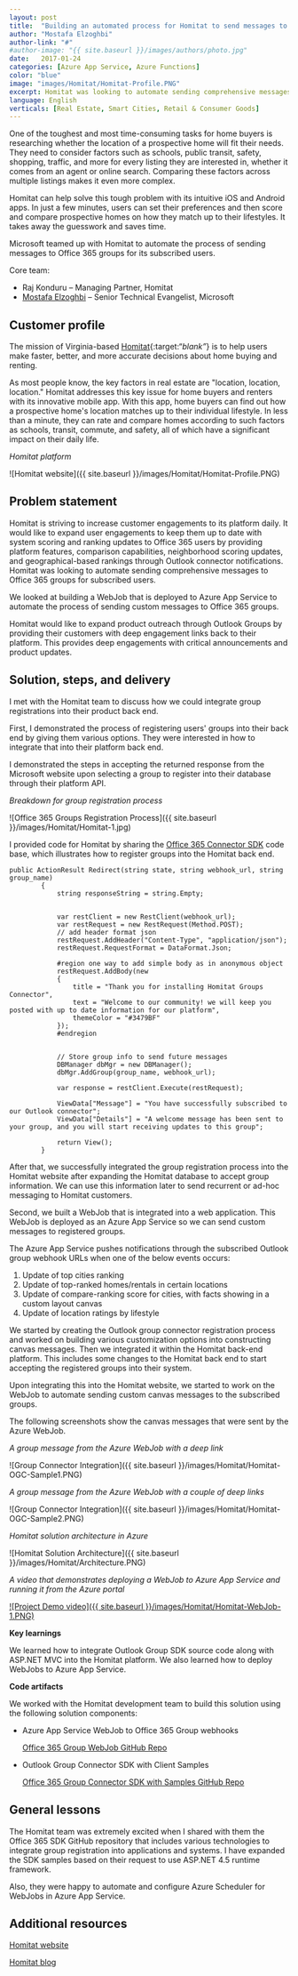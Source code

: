 ```yaml
---
layout: post
title:  "Building an automated process for Homitat to send messages to Office 365 groups"
author: "Mostafa Elzoghbi"
author-link: "#"
#author-image: "{{ site.baseurl }}/images/authors/photo.jpg"
date:   2017-01-24
categories: [Azure App Service, Azure Functions]
color: "blue"
image: "images/Homitat/Homitat-Profile.PNG"
excerpt: Homitat was looking to automate sending comprehensive messages to Office 365 groups for subscribed users of its location-rating app for home buyers and renters. Microsoft helped integrate the group registration process into the Homitat website.
language: English
verticals: [Real Estate, Smart Cities, Retail & Consumer Goods]
---
```


One of the toughest and most time-consuming tasks for home buyers is researching whether the location of a prospective home will fit their needs. They need to consider factors such as schools, public transit, safety, shopping, traffic, and more for every listing they are interested in, whether it comes from an agent or online search. Comparing these factors across multiple listings makes it even more complex. 

Homitat can help solve this tough problem with its intuitive iOS and Android apps. In just a few minutes, users can set their preferences and then score and compare prospective homes on how they match up to their lifestyles. It takes away the guesswork and saves time.

Microsoft teamed up with Homitat to automate the process of sending messages to Office 365 groups for its subscribed users. 

Core team:

* Raj Konduru – Managing Partner, Homitat
* [Mostafa Elzoghbi](http://www.twitter.com/mostafaelzoghbi) – Senior Technical Evangelist, Microsoft
 
## Customer profile ##

The mission of Virginia-based [Homitat](http://www.homitat.com){:target:“_blank”_} is to help users make faster, better, and more accurate decisions about home buying and renting. 

As most people know, the key factors in real estate are "location, location, location." Homitat addresses this key issue for home buyers and renters with its innovative mobile app. With this app, home buyers can find out how a prospective home's location matches up to their individual lifestyle. In less than a minute, they can rate and compare homes according to such factors as schools, transit, commute, and safety, all of which have a significant impact on their daily life.

*Homitat platform*

![Homitat website]({{ site.baseurl }}/images/Homitat/Homitat-Profile.PNG)


## Problem statement ##

Homitat is striving to increase customer engagements to its platform daily. It would like to expand user engagements to keep them up to date with system scoring and ranking updates to Office 365 users by providing platform features, comparison capabilities, neighborhood scoring updates, and geographical-based rankings through Outlook connector notifications. Homitat was looking to automate sending comprehensive messages to Office 365 groups for subscribed users.

We looked at building a WebJob that is deployed to Azure App Service to automate the process of sending custom messages to Office 365 groups.

Homitat would like to expand product outreach through Outlook Groups by providing their customers with deep engagement links back to their platform. This provides deep engagements with critical announcements and product updates.
 
## Solution, steps, and delivery ##

I met with the Homitat team to discuss how we could integrate group registrations into their product back end. 

First, I demonstrated the process of registering users' groups into their back end by giving them various options. They were interested in how to integrate that into their platform back end. 

I demonstrated the steps in accepting the returned response from the Microsoft website upon selecting a group to register into their database through their platform API.

*Breakdown for group registration process*

![Office 365 Groups Registration Process]({{ site.baseurl }}/images/Homitat/Homitat-1.jpg)


I provided code for Homitat by sharing the [Office 365 Connector SDK](https://github.com/melzoghbi/OutlookConnectorSDK) code base, 
which illustrates how to register groups into the Homitat back end.

~~~~~
public ActionResult Redirect(string state, string webhook_url, string group_name)
        {
            string responseString = string.Empty;


            var restClient = new RestClient(webhook_url);
            var restRequest = new RestRequest(Method.POST);
            // add header format json
            restRequest.AddHeader("Content-Type", "application/json");
            restRequest.RequestFormat = DataFormat.Json;

            #region one way to add simple body as in anonymous object
            restRequest.AddBody(new
            {
                title = "Thank you for installing Homitat Groups Connector",
                text = "Welcome to our community! we will keep you posted with up to date information for our platform",
                themeColor = "#3479BF"
            });
            #endregion
                    

            // Store group info to send future messages
            DBManager dbMgr = new DBManager();
            dbMgr.AddGroup(group_name, webhook_url);

            var response = restClient.Execute(restRequest);

            ViewData["Message"] = "You have successfully subscribed to our Outlook connector";
            ViewData["Details"] = "A welcome message has been sent to your group, and you will start receiving updates to this group";

            return View();
        }
~~~~~

After that, we successfully integrated the group registration process into the Homitat website after expanding the Homitat database to accept group information. We can use this information later to send recurrent or ad-hoc messaging to Homitat customers.

Second, we built a WebJob that is integrated into a web application. This WebJob is deployed as an Azure App Service so we can send custom messages to registered groups.

The Azure App Service pushes notifications through the subscribed Outlook group webhook URLs when one of the below events occurs:

1. Update of top cities ranking
2. Update of top-ranked homes/rentals in certain locations
3. Update of compare-ranking score for cities, with facts showing in a custom layout canvas
4. Update of location ratings by lifestyle

We started by creating the Outlook group connector registration process and worked on building various customization options into constructing canvas messages. Then we integrated it within the Homitat back-end platform. This includes some changes to the Homitat back end to start accepting the registered groups into their system.

Upon integrating this into the Homitat website, we started to work on the WebJob to automate sending custom canvas messages to the subscribed groups.

The following screenshots show the canvas messages that were sent by the Azure WebJob.

*A group message from the Azure WebJob with a deep link*

![Group Connector Integration]({{ site.baseurl }}/images/Homitat/Homitat-OGC-Sample1.PNG)


*A group message from the Azure WebJob with a couple of deep links*

![Group Connector Integration]({{ site.baseurl }}/images/Homitat/Homitat-OGC-Sample2.PNG)


*Homitat solution architecture in Azure*

![Homitat Solution Architecture]({{ site.baseurl }}/images/Homitat/Architecture.PNG)


*A video that demonstrates deploying a WebJob to Azure App Service and running it from the Azure portal*

[![Project Demo video]({{ site.baseurl }}/images/Homitat/Homitat-WebJob-1.PNG)](https://www.youtube.com/watch?v=s5sNDyrGCPw "Homitat Demo")


**Key learnings**

We learned how to integrate Outlook Group SDK source code along with ASP.NET MVC into the Homitat platform. We also learned how to deploy WebJobs to Azure App Service.
 
**Code artifacts**

We worked with the Homitat development team to build this solution using the following solution components:

- Azure App Service WebJob to Office 365 Group webhooks

  [Office 365 Group WebJob GitHub Repo](https://github.com/melzoghbi/GroupWebJob) 

- Outlook Group Connector SDK with Client Samples

  [Office 365 Group Connector SDK with Samples GitHub Repo](https://github.com/melzoghbi/OutlookConnectorSDK)

## General lessons ##

The Homitat team was extremely excited when I shared with them the Office 365 SDK GitHub repository that includes various technologies to integrate group registration into applications and systems. I have expanded the SDK samples based on their request to use ASP.NET 4.5 runtime framework.

Also, they were happy to automate and configure Azure Scheduler for WebJobs in Azure App Service.

## Additional resources ##

[Homitat website](http://www.homitat.com)

[Homitat blog](http://www.homitat.com/blogs.html)
